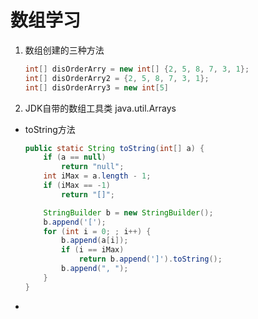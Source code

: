 # 数组学习

1. 数组创建的三种方法
    ```java
    int[] disOrderArry = new int[] {2, 5, 8, 7, 3, 1};
    int[] disOrderArry2 = {2, 5, 8, 7, 3, 1};
    int[] disOrderArry3 = new int[5]
    ```

2. JDK自带的数组工具类 java.util.Arrays

- toString方法

    ```java
    public static String toString(int[] a) {
        if (a == null)
            return "null";
        int iMax = a.length - 1;
        if (iMax == -1)
            return "[]";

        StringBuilder b = new StringBuilder();
        b.append('[');
        for (int i = 0; ; i++) {
            b.append(a[i]);
            if (i == iMax)
                return b.append(']').toString();
            b.append(", ");
        }
    } 
    ```

-          